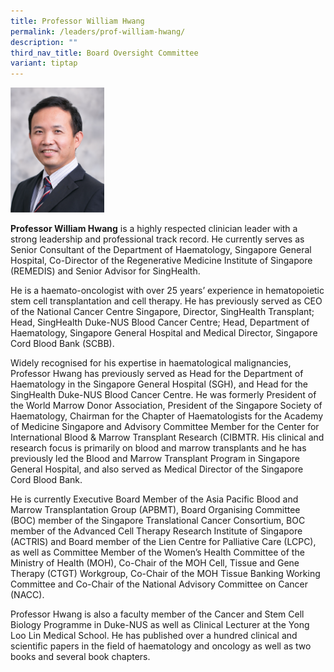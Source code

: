 ```yaml
---
title: Professor William Hwang
permalink: /leaders/prof-william-hwang/
description: ""
third_nav_title: Board Oversight Committee
variant: tiptap
---
```

<div class="isomer-image-wrapper"><img style="width:150px" height="auto" width="100%" src="/images/Leaders/professor%20william%20hwang.png"></div><p><strong>Professor William Hwang</strong> is a highly respected clinician leader with a strong leadership and professional track record. He currently serves as Senior Consultant of the Department of Haematology, Singapore General Hospital, Co-Director of the Regenerative Medicine Institute of Singapore (REMEDIS) and Senior Advisor for SingHealth.</p><p>He is a haemato-oncologist with over 25 years’ experience in hematopoietic stem cell transplantation and cell therapy. He has previously served as CEO of the National Cancer Centre Singapore, Director, SingHealth Transplant; Head, SingHealth Duke-NUS Blood Cancer Centre; Head, Department of Haematology, Singapore General Hospital and Medical Director, Singapore Cord Blood Bank (SCBB).</p><p>Widely recognised for his expertise in haematological malignancies, Professor Hwang has previously served as Head for the Department of Haematology in the Singapore General Hospital (SGH), and Head for the SingHealth Duke-NUS Blood Cancer Centre. He was formerly President of the World Marrow Donor Association, President of the Singapore Society of Haematology, Chairman for the Chapter of Haematologists for the Academy of Medicine Singapore and Advisory Committee Member for the Center for International Blood &amp; Marrow Transplant Research (CIBMTR. His clinical and research focus is primarily on blood and marrow transplants and he has previously led the Blood and Marrow Transplant Program in Singapore General Hospital, and also served as Medical Director of the Singapore Cord Blood Bank.</p><p>He is currently Executive Board Member of the Asia Pacific Blood and Marrow Transplantation Group (APBMT), Board Organising Committee (BOC) member of the Singapore Translational Cancer Consortium, BOC member of the Advanced Cell Therapy Research Institute of Singapore (ACTRIS) and Board member of the Lien Centre for Palliative Care (LCPC), as well as Committee Member of the Women’s Health Committee of the Ministry of Health (MOH), Co-Chair of the MOH Cell, Tissue and Gene Therapy (CTGT) Workgroup, Co-Chair of the MOH Tissue Banking Working Committee and Co-Chair of the National Advisory Committee on Cancer (NACC).</p><p>Professor Hwang is also a faculty member of the Cancer and Stem Cell Biology Programme in Duke-NUS as well as Clinical Lecturer at the Yong Loo Lin Medical School. He has published over a hundred clinical and scientific papers in the field of haematology and oncology as well as two books and several book chapters.</p><p></p>